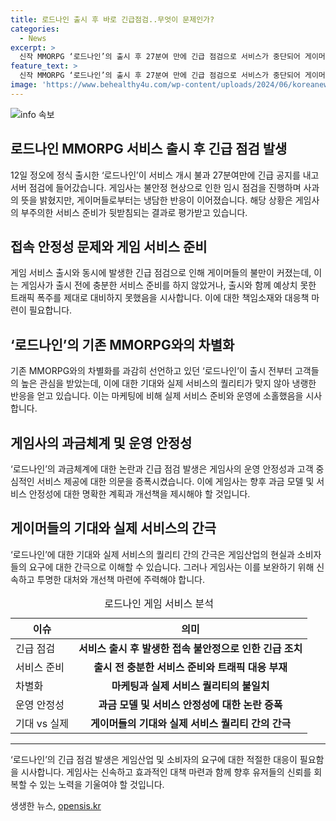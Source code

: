 ```yaml
---
title: 로드나인 출시 후 바로 긴급점검..무엇이 문제인가?
categories:
  - News
excerpt: >
  신작 MMORPG ‘로드나인’의 출시 후 27분여 만에 긴급 점검으로 서비스가 중단되어 게이머들의 냉담한 비난을 받았다. 이로써 ‘로드나인’은 개점과 함께 문을 닫음으로써 큰 실수를 범했다. 게이머들은 해당 게임의 과금체계와 운영에 대한 의혹을 제기하며 실망을 털어놨다. 예고된 ‘비정상의 정상화’는 이러한 문제를 더 부각시켰다.
feature_text: >
  신작 MMORPG ‘로드나인’의 출시 후 27분여 만에 긴급 점검으로 서비스가 중단되어 게이머들의 냉담한 비난을 받았다. 이로써 ‘로드나인’은 개점과 함께 문을 닫음으로써 큰 실수를 범했다. 게이머들은 해당 게임의 과금체계와 운영에 대한 의혹을 제기하며 실망을 털어놨다. 예고된 ‘비정상의 정상화’는 이러한 문제를 더 부각시켰다.
image: 'https://www.behealthy4u.com/wp-content/uploads/2024/06/koreanews.jpg'
---
```


<p><img src="https://www.behealthy4u.com/wp-content/uploads/2024/06/koreanews.jpg" alt="info 속보" /></p>

<h2 data-ke-size="size26">로드나인 MMORPG 서비스 출시 후 긴급 점검 발생</h2>

<p data-ke-size="size16">12일 정오에 정식 출시한 ‘로드나인’이 서비스 개시 불과 27분여만에 긴급 공지를 내고 서버 점검에 들어갔습니다. 게임사는 불안정 현상으로 인한 임시 점검을 진행하며 사과의 뜻을 밝혔지만, 게이머들로부터는 냉담한 반응이 이어졌습니다. 해당 상황은 게임사의 부주의한 서비스 준비가 뒷받침되는 결과로 평가받고 있습니다.</p>

<h2 data-ke-size="size24">접속 안정성 문제와 게임 서비스 준비</h2>

<p data-ke-size="size16">게임 서비스 출시와 동시에 발생한 긴급 점검으로 인해 게이머들의 불만이 커졌는데, 이는 게임사가 출시 전에 충분한 서비스 준비를 하지 않았거나, 출시와 함께 예상치 못한 트래픽 폭주를 제대로 대비하지 못했음을 시사합니다. 이에 대한 책임소재와 대응책 마련이 필요합니다.</p>

<h2 data-ke-size="size24">‘로드나인’의 기존 MMORPG와의 차별화</h2>

<p data-ke-size="size16">기존 MMORPG와의 차별화를 과감히 선언하고 있던 ‘로드나인’이 출시 전부터 고객들의 높은 관심을 받았는데, 이에 대한 기대와 실제 서비스의 퀄리티가 맞지 않아 냉랭한 반응을 얻고 있습니다. 이는 마케팅에 비해 실제 서비스 준비와 운영에 소홀했음을 시사합니다.</p>

<h2 data-ke-size="size24">게임사의 과금체계 및 운영 안정성</h2>

<p data-ke-size="size16">‘로드나인’의 과금체계에 대한 논란과 긴급 점검 발생은 게임사의 운영 안정성과 고객 중심적인 서비스 제공에 대한 의문을 증폭시켰습니다. 이에 게임사는 향후 과금 모델 및 서비스 안정성에 대한 명확한 계획과 개선책을 제시해야 할 것입니다.</p>

<h2 data-ke-size="size24">게이머들의 기대와 실제 서비스의 간극</h2>

<p data-ke-size="size16">‘로드나인’에 대한 기대와 실제 서비스의 퀄리티 간의 간극은 게임산업의 현실과 소비자들의 요구에 대한 간극으로 이해할 수 있습니다. 그러나 게임사는 이를 보완하기 위해 신속하고 투명한 대처와 개선책 마련에 주력해야 합니다.</p>

<table>
    <caption>로드나인 게임 서비스 분석</caption>
    <thead>
        <tr>
            <th scope="col">이슈</th>
            <th scope="col">의미</th>
        </tr>
    </thead>
    <tbody>
        <tr>
            <td>긴급 점검</td>
            <td style="text-align: center; height: 17px;"><b>서비스 출시 후 발생한 접속 불안정으로 인한 긴급 조치</b></td>
        </tr>
        <tr>
            <td>서비스 준비</td>
            <td style="text-align: center; height: 17px;"><b>출시 전 충분한 서비스 준비와 트래픽 대응 부재</b></td>
        </tr>
        <tr>
            <td>차별화</td>
            <td style="text-align: center; height: 17px;"><b>마케팅과 실제 서비스 퀄리티의 불일치</b></td>
        </tr>
        <tr>
            <td>운영 안정성</td>
            <td style="text-align: center; height: 17px;"><b>과금 모델 및 서비스 안정성에 대한 논란 증폭</b></td>
        </tr>
        <tr>
            <td>기대 vs 실제</td>
            <td style="text-align: center; height: 17px;"><b>게이머들의 기대와 실제 서비스 퀄리티 간의 간극</b></td>
        </tr>
    </tbody>
</table>

<hr>

<p data-ke-size="size16">‘로드나인’의 긴급 점검 발생은 게임산업 및 소비자의 요구에 대한 적절한 대응이 필요함을 시사합니다. 게임사는 신속하고 효과적인 대책 마련과 함께 향후 유저들의 신뢰를 회복할 수 있는 노력을 기울여야 할 것입니다.</p>
생생한 뉴스, <a href="https://opensis.kr" rel="dofollow">opensis.kr</a>



